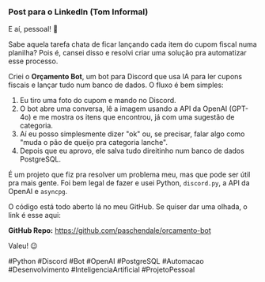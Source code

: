 ### Post para o LinkedIn (Tom Informal)

E aí, pessoal! 👋

Sabe aquela tarefa chata de ficar lançando cada item do cupom fiscal numa planilha? Pois é, cansei disso e resolvi criar uma solução pra automatizar esse processo.

Criei o **Orçamento Bot**, um bot para Discord que usa IA para ler cupons fiscais e lançar tudo num banco de dados. O fluxo é bem simples:

1.  Eu tiro uma foto do cupom e mando no Discord.
2.  O bot abre uma conversa, lê a imagem usando a API da OpenAI (GPT-4o) e me mostra os itens que encontrou, já com uma sugestão de categoria.
3.  Aí eu posso simplesmente dizer "ok" ou, se precisar, falar algo como "muda o pão de queijo pra categoria lanche".
4.  Depois que eu aprovo, ele salva tudo direitinho num banco de dados PostgreSQL.

É um projeto que fiz pra resolver um problema meu, mas que pode ser útil pra mais gente. Foi bem legal de fazer e usei Python, `discord.py`, a API da OpenAI e `asyncpg`.

O código está todo aberto lá no meu GitHub. Se quiser dar uma olhada, o link é esse aqui:

**GitHub Repo:** https://github.com/paschendale/orcamento-bot

Valeu! 😉

#Python #Discord #Bot #OpenAI #PostgreSQL #Automacao #Desenvolvimento #InteligenciaArtificial #ProjetoPessoal